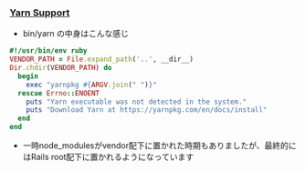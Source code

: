 ### [Yarn Support](https://github.com/rails/rails/pull/26836)

* bin/yarn の中身はこんな感じ

```ruby
#!/usr/bin/env ruby
VENDOR_PATH = File.expand_path('..', __dir__)
Dir.chdir(VENDOR_PATH) do
  begin
    exec "yarnpkg #{ARGV.join(" ")}"
  rescue Errno::ENOENT
    puts "Yarn executable was not detected in the system."
    puts "Download Yarn at https://yarnpkg.com/en/docs/install"
  end
end
```

* 一時node_modulesがvendor配下に置かれた時期もありましたが、最終的にはRails root配下に置かれるようになっています
